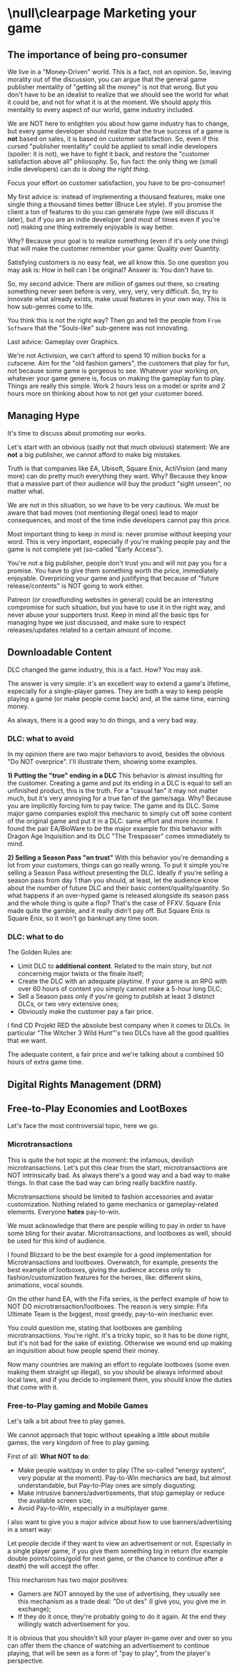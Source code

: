 \null\clearpage
Marketing your game
====================


The importance of being pro-consumer
------------------------------------

<!-- Mostly explain that the publisher mentality of "getting all the money" is wrong and not
appliable to small indie developers, and how the success of a game is based more on customer
satisfaction than mere sales -->

We live in a "Money-Driven" world. This is a fact, not an opinion. So, leaving morality out of the discussion, you can argue that the general game publisher mentality of "getting all the money" is not that wrong.
But you don't have to be an idealist to realize that we should see the world for what it could be, and not for what it is at the moment. We should apply this mentality to every aspect of our world, game industry included.

We are NOT here to enlighten you about how game industry has to change, but every game developer should realize that the true success of a game is **not** based on sales, it is based on customer satisfaction. So, even if this cursed "publisher mentality" could be applied to small indie developers (spoiler: it is not), we have to fight it back, and restore the "customer satisfaction above all" philosophy.
So, fun fact: the only thing we (small indie developers) can do is *doing the right thing*.

Focus your effort on customer satisfaction, you have to be pro-consumer!

My first advice is: instead of implementing a thousand features, make one single thing a thousand times better (Bruce Lee style). If you promise the client a ton of features to do you can generate hype (we will discuss it later), but if you are an indie developer (and most of times even if you're not) making one thing extremely enjoyable is way better.

Why? Because your goal is to realize something (even if it's only one thing) that will make the customer remember your game: Quality over Quantity.

Satisfying customers is no easy feat, we all know this. So one question you may ask is: How in hell can I be original? Answer is: You don't have to.

So, my second advice: There are million of games out there, so creating something never seen before is very, very, very, very difficult. So, try to innovate what already exists, make usual features in your own way. This is how sub-genres come to life.

You think this is not the right way? Then go and tell the people from `From Software` that the "Souls-like" sub-genere was not innovating.

Last advice: Gameplay over Graphics.

We're not Activision, we can't afford to spend 10 million bucks for a cutscene. Aim for the "old fashion gamers", the customers that play for fun, not because some game is gorgeous to see.
Whatever your working on, whatever your game genere is, focus on making the gameplay fun to play. Things are really this simple. Work 2 hours less on a model or sprite and 2 hours more on thinking about how to not get your customer bored.


Managing Hype
--------------

<!-- Give the programmer a view on how they are not EA or Ubisoft, and if they
make a bad move (or even an illegal one - see Brutal Force raising prices during sales)
they can't just "take the hit" and walk away with no (or minor) consequences -->

It's time to discuss about promoting our works.

Let's start with an obvious (sadly not that much obvious) statement: We are **not** a big publisher, we cannot afford to make big mistakes.

Truth is that companies like EA, Ubisoft, Square Enix, ActiVision (and many more) can do pretty much everything they want. Why? Because they know that a massive part of their audience will buy the product "sight unseen", no matter what.

We are not in this situation, so we have to be very cautious. We must be aware that bad moves (not mentioning illegal ones) lead to major consequences, and most of the time indie developers cannot pay this price.

Most important thing to keep in mind is: never promise without keeping your word. This is very important, especially if you're making people pay and the game is not complete yet (so-called "Early Access").

You're not a big publisher, people don't trust you and will not pay you for a promise. You have to give them something worth the price, immediately enjoyable.
Overpricing your game and justifying that because of "future release/contents" is NOT going to work either.

Patreon (or crowdfunding websites in general) could be an interesting compromise for such situation, but you have to use it in the right way, and never abuse your supporters trust. Keep in mind all the basic tips for managing hype we just discussed, and make sure to respect releases/updates related to a certain amount of income.


Downloadable Content
--------------------------

<!-- Talk how DLC can make or break a game's fame, like how a DLC can extend and
"give new life" to a game, or if a game is broken down and "spoon-fed" to the user
that can be detrimental to its marketing -->

DLC changed the game industry, this is a fact. How? You may ask.

The answer is very simple: it's an excellent way to extend a game's lifetime, especially for a single-player games. They are both a way to keep people playing a game (or make people come back) and, at the same time, earning money.

As always, there is a good way to do things, and a very bad way.

### DLC: what to avoid

In my opinion there are two major behaviors to avoid, besides the obvious "Do NOT overprice". I'll illustrate them, showing some examples.

**1) Putting the "true" ending in a DLC** This behavior is almost insulting for the customer. Creating a game and put its ending in a DLC is equal to sell an unfinished product, this is the truth. For a "casual fan" it may not matter much, but it's very annoying for a true fan of the game/saga. Why? Because you are implicitly forcing him to pay twice: The game and its DLC.
Some major game companies exploit this mechanic to simply cut off some content of the original game and put it in a DLC: same effort and more income.
I found the pair EA/BioWare to be the major example for this behavior with Dragon Age Inquisition and its DLC "The Trespasser" comes immediately to mind.

**2) Selling a Season Pass "on trust"** With this behavior you're demanding a lot from your customers, things can go really wrong. To put it simple you're selling a Season Pass without presenting the DLC. Ideally if you're selling a season pass from day 1 than you should, at least, let the audience know about the number of future DLC and their basic content/quality/quantity.
So what happens if an over-hyped game is released alongside its season pass and the whole thing is quite a flop? That's the case of FFXV. Square Enix made quite the gamble, and it really didn't pay off. But Square Enix is Square Enix, so it won't go bankrupt any time soon.

### DLC: what to do

The Golden Rules are:

- Limit DLC to **additional content**. Related to the main story, but not concerning major twists or the finale itself;
- Create the DLC with an adequate playtime. If your game is an RPG with over 60 hours of content you simply cannot make a 5-hour long DLC;
- Sell a Season pass only if you're going to publish at least 3 distinct DLCs, or two very extensive ones;
- Obviously make the customer pay a fair price.

I find CD Projekt RED the absolute best company when it comes to DLCs. In particular "The Witcher 3 Wild Hunt"'s two DLCs have all the good qualities that we want.

The adequate content, a fair price and we're talking about a combined 50 hours of extra game time.



Digital Rights Management (DRM)
------------------------------------

<!-- Talk about how drm can protect your software, but if badly implemented,
it can weigh on your game's performance and even drive away
consumers if it's something known to spy on its users -->



Free-to-Play Economies and LootBoxes
------------------------------------

<!-- Talk about how to avoid predatory EA-style lootboxes and how again microtransactions
can "make or break" a game's fame. How overwatch (Blizzard) implemented a mechanism of
lootboxes that can be (debatably, obviously) considered "acceptable" and how some publishers
are trying to "move the goal further" to earn more money -->

Let's face the most controversial topic, here we go.

### Microtransactions

This is quite the hot topic at the moment: the infamous, devilish microtransactions. Let's put this clear from the start, microtransactions are NOT intrinsically bad.
As always there's a good way and a bad way to make things. In that case the bad way can bring really backfire nastily.

Microtransactions should be limited to fashion accessories and avatar customization. Nothing related to game mechanics or gameplay-related elements. Everyone **hates** pay-to-win.

We must acknowledge that there are people willing to pay in order to have some bling for their avatar. Microtransactions, and lootboxes as well, should be used for this kind of audience.

I found Blizzard to be the best example for a good implementation for Microtransactions and lootboxes. Overwatch, for example, presents the best example of lootboxes, giving the audience access only to fashion/customization features for the heroes, like: different skins, animations, vocal sounds.

On the other hand EA, with the Fifa series, is the perfect example of how to NOT DO microtransaction/lootboxes. The reason is very simple: Fifa Ultimate Team is the biggest, most greedy, pay-to-win mechanic ever.

You could question me, stating that lootboxes are gambling microtransactions. You're right. It's a tricky topic, so it has to be done right, but it's not bad for the sake of existing. Otherwise we wound end up making an inquisition about how people spend their money.

Now many countries are making an effort to regulate lootboxes (some even making them straight up illegal), so you should be always informed about local laws, and if you decide to implement them, you should know the duties that come with it.

### Free-to-Play gaming and Mobile Games

Let's talk a bit about free to play games.

We cannot approach that topic without speaking a little about mobile games, the very kingdom of free to play gaming.

First of all: **What NOT to do**:

- Make people wait/pay in order to play (The so-called "energy system", very popular at the moment). Pay-to-Win mechanics are bad, but almost understandable, but Pay-to-Play ones are simply disgusting;
- Make intrusive banners/advertisements, that stop gameplay or reduce the available screen size;
- Avoid Pay-to-Win, especially in a multiplayer game.

I also want to give you a major advice about how to use banners/advertising in a smart way:

Let people decide if they want to view an advertisement or not. Especially in a single player game, if you give them something big in return (for example double points/coins/gold for next game, or the chance to continue after a death) the will accept the offer.

This mechanism has two major positives:

- Gamers are NOT annoyed by the use of advertising, they usually see this mechanism as a trade deal: "Do ut des" (I give you, you give me in exchange);
- If they do it once, they're probably going to do it again. At the end they willingly watch advertisement for you.

It is obvious that you shouldn't kill your player in-game over and over so you can offer them the chance of watching an advertisement to continue playing, that will be seen as a form of "pay to play", from the player's perspective.
